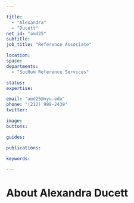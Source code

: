```yaml
---

title:
  - "Alexandra"
  - "Ducett"
net_id: "amd25"
subtitle: 
job_title: "Reference Associate"

location: 
space: 
departments:
  - "SocHum Reference Services"

status: 
expertise:

email: "amd25@nyu.edu"
phone: "(212) 998-2439"
twitter: 

image: 
buttons:

guides:

publications:

keywords:

---
```


# About Alexandra Ducett


